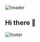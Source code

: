 ![header](https://capsule-render.vercel.app/api?type=waving&color=003458&height=150&section=header)
## Hi there 👋

<!--
**jangjh0201/jangjh0201** is a ✨ _special_ ✨ repository because its `README.md` (this file) appears on your GitHub profile.

Here are some ideas to get you started:

- 🔭 I’m currently working on ...
- 🌱 I’m currently learning ...
- 👯 I’m looking to collaborate on ...
- 🤔 I’m looking for help with ...
- 💬 Ask me about ...
- 📫 How to reach me: ...
- 😄 Pronouns: ...
- ⚡ Fun fact: ...
-->



![footer](https://capsule-render.vercel.app/api?type=waving&color=003458&height=150&section=footer)
